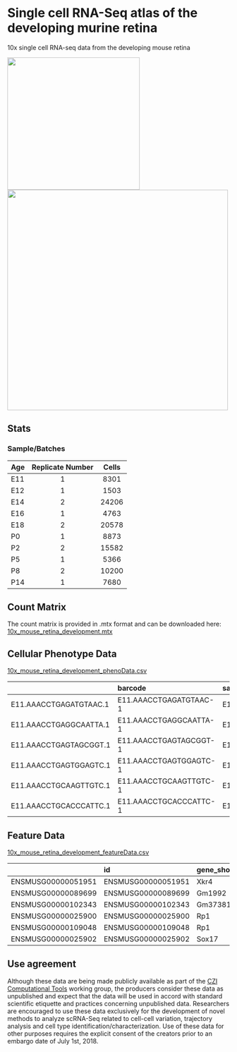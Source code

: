 # Single cell RNA-Seq atlas of the developing murine retina

10x single cell RNA-seq data from the developing mouse retina

<img src="img/Age.gif" width="300"/>
<img src="img/CellType.gif" width="500"/>

## Stats

### Sample/Batches
| Age        | Replicate Number           | Cells  |
| ------------- |:-------------:|:-----:|
E11 | 1 | 8301
E12 | 1 |1503
E14 | 2 |24206
E16 | 1 | 4763
E18 | 2 |20578
P0  | 1 | 8873
P2  | 2 |15582
P5  | 1 | 5366
P8  | 2 |10200
P14 | 1 | 7680

## Count Matrix
The count matrix is provided in .mtx format and can be downloaded here:
[10x_mouse_retina_development.mtx](https://www.dropbox.com/s/6d76z4grcnaxgcg/10x_mouse_retina_development.mtx?dl=0)

## Cellular Phenotype Data
[10x_mouse_retina_development_phenoData.csv](https://www.dropbox.com/s/q0m4co24soo50ma/10x_mouse_retina_development_phenoData.csv?dl=0)

|                       |barcode                |sample |age | Size_Factor| num_genes_expressed| Total_mRNAs|CellType       | raw_cluster| umap_cluster| umap_coord1| umap_coord2| umap_coord3|umap_CellType |used_for_pseudotime |
|:----------------------|:----------------------|:------|:---|-----------:|-------------------:|-----------:|:--------------|-----------:|------------:|-----------:|-----------:|-----------:|:-------------|:-------------------|
|E11.AAACCTGAGATGTAAC.1 |E11.AAACCTGAGATGTAAC-1 |E11    |E11 |    1.733370|                1549|        2794|RPCs           |          32|          130|    3.581455|   -4.245770|   -3.752502|Early RPCs    |FALSE               |
|E11.AAACCTGAGGCAATTA.1 |E11.AAACCTGAGGCAATTA-1 |E11    |E11 |    2.201144|                1848|        3548|RPCs           |           9|          103|    2.634151|   -5.016845|   -3.926956|Early RPCs    |FALSE               |
|E11.AAACCTGAGTAGCGGT.1 |E11.AAACCTGAGTAGCGGT-1 |E11    |E11 |    2.381057|                1935|        3838|RPCs           |          24|          130|    3.268848|   -3.967177|   -3.942664|Early RPCs    |FALSE               |
|E11.AAACCTGAGTGGAGTC.1 |E11.AAACCTGAGTGGAGTC-1 |E11    |E11 |    2.861238|                2139|        4612|RPCs           |           9|          115|    3.737625|   -4.926516|   -4.012058|Early RPCs    |TRUE                |
|E11.AAACCTGCAAGTTGTC.1 |E11.AAACCTGCAAGTTGTC-1 |E11    |E11 |    2.044805|                1723|        3296|Lens Epithelia |          74|           77|    3.857854|   -4.027292|   -2.717437|Early RPCs    |FALSE               |
|E11.AAACCTGCACCCATTC.1 |E11.AAACCTGCACCCATTC-1 |E11    |E11 |    2.280553|                1806|        3676|RPCs           |          32|          109|    3.386985|   -3.678844|   -2.939268|Early RPCs    |TRUE                |

## Feature Data 
[10x_mouse_retina_development_featureData.csv](https://www.dropbox.com/s/5nv0u34h8ej70qo/10x_mouse_retina_development_featureData.csv?dl=0)

|                   |id                 |gene_short_name | num_cells_expressed| mean_expr|    sd_exprs|         bcv| percent_detection|
|:------------------|:------------------|:---------------|-------------------:|---------:|-----------:|-----------:|-----------------:|
|ENSMUSG00000051951 |ENSMUSG00000051951 |Xkr4            |                 253| 0.0021191| 0.046522355|   481.95455|         0.2094302|
|ENSMUSG00000089699 |ENSMUSG00000089699 |Gm1992          |                   4| 0.0000331| 0.005754187| 30200.24999|         0.0033111|
|ENSMUSG00000102343 |ENSMUSG00000102343 |Gm37381         |                  58| 0.0004801| 0.021906392|  2081.84482|         0.0480117|
|ENSMUSG00000025900 |ENSMUSG00000025900 |Rp1             |               11816| 0.1694811| 0.635347014|    14.05333|         9.7811331|
|ENSMUSG00000109048 |ENSMUSG00000109048 |Rp1             |                   0| 0.0000000| 0.000000000|         NaN|         0.0000000|
|ENSMUSG00000025902 |ENSMUSG00000025902 |Sox17           |                 108| 0.0016225| 0.077612551|  2288.30757|         0.0894010|

## Use agreement
Although these data are being made publicly available as part of the [CZI Computational Tools](meetings.czi.technology/human-cell-atlas/) working group, the producers consider these data as unpublished and expect that the data will be used in accord with standard scientific etiquette and practices concerning unpublished data. Researchers are encouraged to use these data exclusively for the development of novel methods to analyze scRNA-Seq related to cell-cell variation, trajectory analysis and cell type identification/characterization. Use of these data for other purposes requires the explicit consent of the creators prior to an embargo date of July 1st, 2018.
